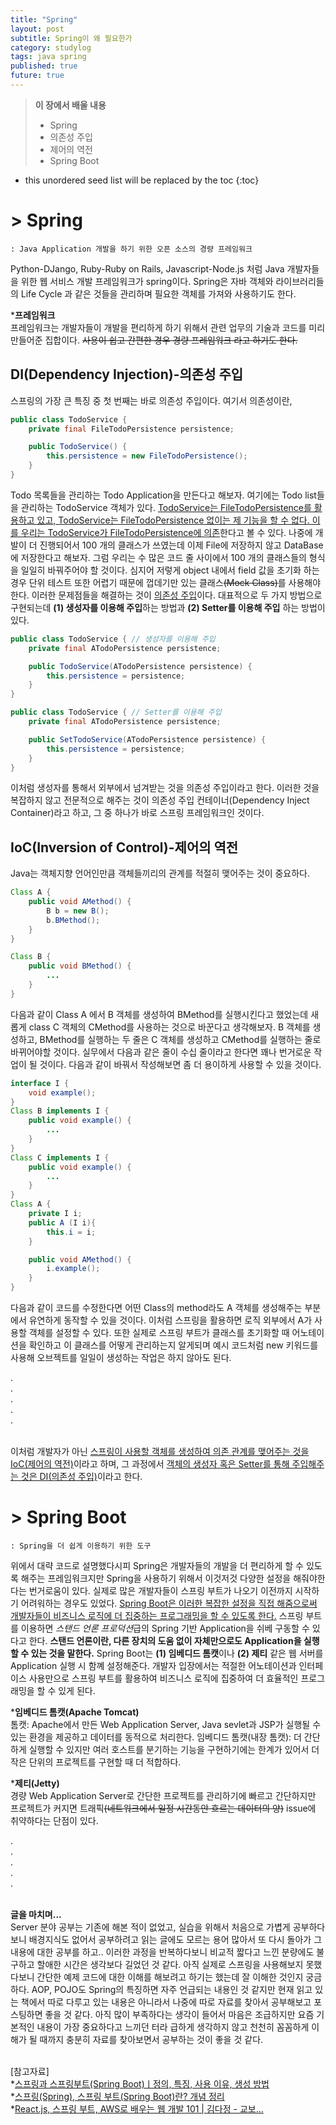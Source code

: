 ```yaml
---
title: "Spring"
layout: post
subtitle: Spring이 왜 필요한가
category: studylog
tags: java spring
published: true
future: true
---
```


> **이 장에서 배울 내용**
>
> * Spring
> * 의존성 주입
> * 제어의 역전
> * Spring Boot

<!--more-->

* this unordered seed list will be replaced by the toc
{:toc}

# > Spring
    : Java Application 개발을 하기 위한 오픈 소스의 경량 프레임워크

Python-DJango, Ruby-Ruby on Rails, Javascript-Node.js 처럼 Java 개발자들을 위한 웹 서비스 개발 프레임워크가 spring이다. Spring은 자바 객체와 라이브러리들의 Life Cycle 과 같은 것들을 관리하며 필요한 객체를 가져와 사용하기도 한다.

***프레임워크**<br/>
프레임워크는 개발자들이 개발을 편리하게 하기 위해서 관련 업무의 기술과 코드를 미리 만들어준 집합이다. ~~사용이 쉽고 간편한 경우 경량 프레임워크 라고 하기도 한다.~~

## DI(Dependency Injection)-의존성 주입
스프링의 가장 큰 특징 중 첫 번째는 바로 의존성 주입이다. 여기서 의존성이란, 
```java
public class TodoService {
    private final FileTodoPersistence persistence;

    public TodoService() {
        this.persistence = new FileTodoPersistence();
    }
}
```
Todo 목록들을 관리하는 Todo Application을 만든다고 해보자. 여기에는 Todo list들을 관리하는 TodoService 객체가 있다. <u>TodoService는 FileTodoPersistence를 활용하고 있고, TodoService는 FileTodoPersistence 없이는 제 기능을 할 수 없다. 이를 우리는 TodoService가 FileTodoPersistence에 의존</u>한다고 볼 수 있다.
나중에 개발이 더 진행되어서 100 개의 클래스가 쓰였는데 이제 File에 저장하지 않고 DataBase에 저장한다고 해보자. 그럼 우리는 수 많은 코드 줄 사이에서 100 개의 클래스들의 형식을 일일히 바꿔주어야 할 것이다. 심지어 저렇게 object 내에서 field 값을 초기화 하는 경우 단위 테스트 또한 어렵기 때문에 껍데기만 있는 클래스~~(Mock Class)~~를 사용해야한다. 이러한 문제점들을 해결하는 것이 <u>의존성 주입</u>이다. 대표적으로 두 가지 방법으로 구현되는데 **(1) 생성자를 이용해 주입**하는 방법과 **(2) Setter를 이용해 주입** 하는 방법이 있다.
```java
public class TodoService { // 생성자를 이용해 주입
    private final ATodoPersistence persistence;

    public TodoService(ATodoPersistence persistence) {
        this.persistence = persistence;
    }
}
```
```java
public class TodoService { // Setter를 이용해 주입
    private final ATodoPersistence persistence;

    public SetTodoService(ATodoPersistence persistence) {
        this.persistence = persistence;
    }
}
```
이처럼 생성자를 통해서 외부에서 넘겨받는 것을 의존성 주입이라고 한다. 이러한 것을 복잡하지 않고 전문적으로 해주는 것이 의존성 주입 컨테이너(Dependency Inject Container)라고 하고, 그 중 하나가 바로 스프링 프레임워크인 것이다.

## IoC(Inversion of Control)-제어의 역전
Java는 객체지향 언어인만큼 객체들끼리의 관계를 적절히 맺어주는 것이 중요하다.
```java
Class A {
    public void AMethod() {
        B b = new B();
        b.BMethod();
    }
}

Class B {
    public void BMethod() {
        ...
    }
}
```
다음과 같이 Class A 에서 B 객체를 생성하여 BMethod를 실행시킨다고 했었는데 새롭게 class C 객체의 CMethod를 사용하는 것으로 바꾼다고 생각해보자. B 객체를 생성하고, BMethod를 실행하는 두 줄은 C 객체를 생성하고 CMethod를 실행하는 줄로 바뀌어야할 것이다. 실무에서 다음과 같은 줄이 수십 줄이라고 한다면 꽤나 번거로운 작업이 될 것이다. 다음과 같이 바꿔서 작성해보면 좀 더 용이하게 사용할 수 있을 것이다.
```java
interface I {
    void example();
}
Class B implements I {
    public void example() {
        ...
    }
}
Class C implements I {
    public void example() {
        ...
    }
}
Class A {
    private I i;
    public A (I i){
        this.i = i;
    }

    public void AMethod() {
        i.example();
    }
}
```
다음과 같이 코드를 수정한다면 어떤 Class의 method라도 A 객체를 생성해주는 부분에서 유연하게 동작할 수 있을 것이다. 이처럼 스프링을 활용하면 로직 외부에서 A가 사용할 객체를 설정할 수 있다.
또한 실제로 스프링 부트가 클래스를 초기화할 때 어노테이션을 확인하고 이 클래스를 어떻게 관리하는지 알게되며 예시 코드처럼 new 키워드를 사용해 오브젝트를 일일이 생성하는 작업은 하지 않아도 된다.

.<br/>
.<br/>
.<br/>
.<br/>
.<br/><br/>

이처럼 개발자가 아닌 <u>스프링이 사용할 객체를 생성하여 의존 관계를 맺어주는 것을 IoC(제어의 역전)</u>이라고 하며, 그 과정에서 <u>객체의 생성자 혹은 Setter를 통해 주입해주는 것은 DI(의존성 주입)</u>이라고 한다.


# > Spring Boot
    : Spring을 더 쉽게 이용하기 위한 도구
위에서 대략 코드로 설명했다시피 Spring은 개발자들의 개발을 더 편리하게 할 수 있도록 해주는 프레임워크지만 Spring을 사용하기 위해서 이것저것 다양한 설정을 해줘야한다는 번거로움이 있다. 실제로 많은 개발자들이 스프링 부트가 나오기 이전까지 시작하기 어려워하는 경우도 있었다. <u>Spring Boot은 이러한 복잡한 설정을 직접 해줌으로써 개발자들이 비즈니스 로직에 더 집중하는 프로그래밍을 할 수 있도록 한다.</u>
스프링 부트를 이용하면 *스탠드 언론 프로덕션*급의 Spring 기반 Application을 쉬베 구동할 수 있다고 한다. **스탠드 언론이란, 다른 장치의 도움 없이 자체만으로도 Application을 실행할 수 있는 것을 말한다.** Spring Boot는 **(1) 임베디드 톰캣**이나 **(2) 제티** 같은 웹 서버를 Application 실행 시 함꼐 설정해준다. 개발자 입장에서는 적절한 어노테이션과 인터페이스 사용만으로 스프링 부트를 활용하여 비즈니스 로직에 집중하여 더 효율적인 프로그래밍을 할 수 있게 된다.

***임베디드 톰캣(Apache Tomcat)**<br/>
톰캣: Apache에서 만든 Web Application Server, Java sevlet과 JSP가 실행될 수 있는 환경을 제공하고 데이터를 동적으로 처리한다.
임베디드 톰캣(내장 톰캣): 더 간단하게 실행할 수 있지만 여러 호스트를 분기하는 기능을 구현하기에는 한계가 있어서 더 작은 단위의 프로젝트를 구현할 때 더 적합하다.

***제티(Jetty)**<br/>
경량 Web Application Server로 간단한 프로젝트를 관리하기에 빠르고 간단하지만 프로젝트가 커지면 트래픽~~(네트워크에서 일정 시간동안 흐르는 데이터의 양)~~ issue에 취약하다는 단점이 있다.

.<br/>
.<br/>
.<br/>
.<br/>
.<br/><br/>


**글을 마치며...**<br/>
Server 분야 공부는 기존에 해본 적이 없었고, 실습을 위해서 처음으로 가볍게 공부하다보니 배경지식도 없어서 공부하려고 읽는 글에도 모르는 용어 많아서 또 다시 돌아가 그 내용에 대한 공부를 하고.. 이러한 과정을 반복하다보니 비교적 짧다고 느낀 분량에도 불구하고 할애한 시간은 생각보다 길었던 것 같다.
아직 실제로 스프링을 사용해보지 못했다보니 간단한 예제 코드에 대한 이해를 해보려고 하기는 했는데 잘 이해한 것인지 궁금하다.
AOP, POJO도 Spring의 특징하면 자주 언급되는 내용인 것 같지만 현재 읽고 있는 책에서 따로 다루고 있는 내용은 아니라서 나중에 따로 자료를 찾아서 공부해보고 포스팅하면 좋을 것 같다.
아직 많이 부족하다는 생각이 들어서 마음은 조급하지만 요즘 기본적인 내용이 가장 중요하다고 느끼던 터라 급하게 생각하지 않고 천천히 꼼꼼하게 이해가 될 때까지 충분히 자료를 찾아보면서 공부하는 것이 좋을 것 같다.<br/><br/>

[참고자료]
<br/>
*[스프링과 스프링부트(Spring Boot)ㅣ정의, 특징, 사용 이유, 생성 방법](https://www.codestates.com/blog/content/%EC%8A%A4%ED%94%84%EB%A7%81-%EC%8A%A4%ED%94%84%EB%A7%81%EB%B6%80%ED%8A%B8)  
*[스프링(Spring), 스프링 부트(Spring Boot)란? 개념 정리](https://melonicedlatte.com/2021/07/11/174700.html)  
*[React.js, 스프링 부트, AWS로 배우는 웹 개발 101 | 김다정 - 교보...](https://product.kyobobook.co.kr/detail/S000001805062)
